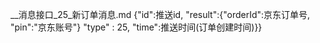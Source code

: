__消息接口_25_新订单消息.md
{"id":推送id, "result":{"orderId":京东订单号, "pin":"京东账号"} "type" : 25, "time":推送时间(订单创建时间)}}